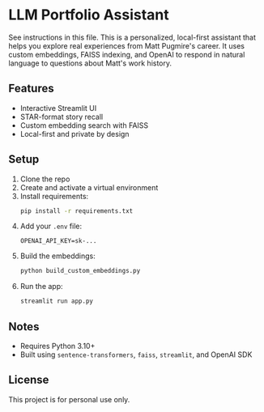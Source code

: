 # LLM Portfolio Assistant

See instructions in this file.
This is a personalized, local-first assistant that helps you explore real experiences from Matt Pugmire's career. It uses custom embeddings, FAISS indexing, and OpenAI to respond in natural language to questions about Matt's work history.

## Features
- Interactive Streamlit UI
- STAR-format story recall
- Custom embedding search with FAISS
- Local-first and private by design

## Setup
1. Clone the repo
2. Create and activate a virtual environment
3. Install requirements:
   ```bash
   pip install -r requirements.txt
   ```
4. Add your `.env` file:
   ```env
   OPENAI_API_KEY=sk-...
   ```
5. Build the embeddings:
   ```bash
   python build_custom_embeddings.py
   ```
6. Run the app:
   ```bash
   streamlit run app.py
   ```


## Notes
- Requires Python 3.10+
- Built using `sentence-transformers`, `faiss`, `streamlit`, and OpenAI SDK

## License
This project is for personal use only.
```
